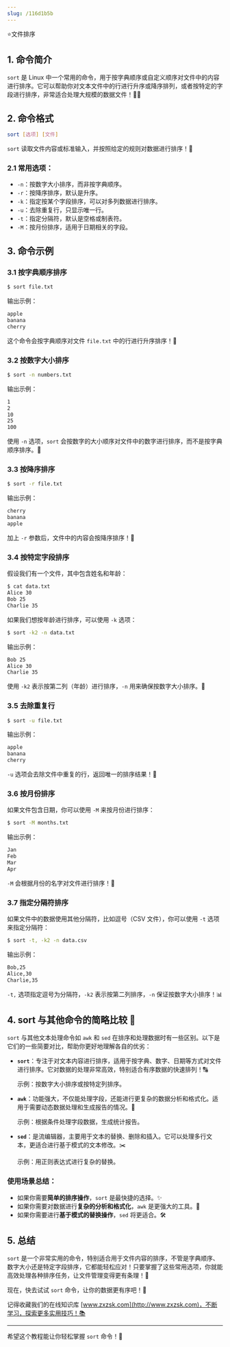 ```yaml
---
slug: /116d1b5b
---
```

⭐文件排序

## 1. 命令简介

`sort` 是 Linux 中一个常用的命令，用于按字典顺序或自定义顺序对文件中的内容进行排序。它可以帮助你对文本文件中的行进行升序或降序排列，或者按特定的字段进行排序，非常适合处理大规模的数据文件！📂✨

## 2. 命令格式

```bash
sort [选项] [文件]
```

`sort` 读取文件内容或标准输入，并按照给定的规则对数据进行排序！🎯

### 2.1 **常用选项**：

- `-n`：按数字大小排序，而非按字典顺序。
- `-r`：按降序排序，默认是升序。
- `-k`：指定按某个字段排序，可以对多列数据进行排序。
- `-u`：去除重复行，只显示唯一行。
- `-t`：指定分隔符，默认是空格或制表符。
- `-M`：按月份排序，适用于日期相关的字段。

## 3. 命令示例

### 3.1 **按字典顺序排序**

```bash
$ sort file.txt
```

输出示例：

```bash
apple
banana
cherry
```

这个命令会按字典顺序对文件 `file.txt` 中的行进行升序排序！📖

### 3.2 **按数字大小排序**

```bash
$ sort -n numbers.txt
```

输出示例：

```bash
1
2
10
25
100
```

使用 `-n` 选项，`sort` 会按数字的大小顺序对文件中的数字进行排序，而不是按字典顺序排序。🔢

### 3.3 **按降序排序**

```bash
$ sort -r file.txt
```

输出示例：

```bash
cherry
banana
apple
```

加上 `-r` 参数后，文件中的内容会按降序排序！🔽

### 3.4 **按特定字段排序**

假设我们有一个文件，其中包含姓名和年龄：

```bash
$ cat data.txt
Alice 30
Bob 25
Charlie 35
```

如果我们想按年龄进行排序，可以使用 `-k` 选项：

```bash
$ sort -k2 -n data.txt
```

输出示例：

```bash
Bob 25
Alice 30
Charlie 35
```

使用 `-k2` 表示按第二列（年龄）进行排序，`-n` 用来确保按数字大小排序。🔢

### 3.5 **去除重复行**

```bash
$ sort -u file.txt
```

输出示例：

```bash
apple
banana
cherry
```

`-u` 选项会去除文件中重复的行，返回唯一的排序结果！🚫

### 3.6 **按月份排序**

如果文件包含日期，你可以使用 `-M` 来按月份进行排序：

```bash
$ sort -M months.txt
```

输出示例：

```bash
Jan
Feb
Mar
Apr
```

`-M` 会根据月份的名字对文件进行排序！📅

### 3.7 **指定分隔符排序**

如果文件中的数据使用其他分隔符，比如逗号（CSV 文件），你可以使用 `-t` 选项来指定分隔符：

```bash
$ sort -t, -k2 -n data.csv
```

输出示例：

```bash
Bob,25
Alice,30
Charlie,35
```

`-t,` 选项指定逗号为分隔符，`-k2` 表示按第二列排序，`-n` 保证按数字大小排序！📊

## 4. sort 与其他命令的简略比较 🧐

`sort` 与其他文本处理命令如 `awk` 和 `sed` 在排序和处理数据时有一些区别。以下是它们的一些简要对比，帮助你更好地理解各自的优劣：

- **`sort`**：专注于对文本内容进行排序，适用于按字典、数字、日期等方式对文件进行排序。它对数据的处理非常高效，特别适合有序数据的快速排列！🔠
  
  示例：按数字大小排序或按特定列排序。
  
- **`awk`**：功能强大，不仅能处理字段，还能进行更复杂的数据分析和格式化。适用于需要动态数据处理和生成报告的情况。🧠
  
  示例：根据条件处理字段数据，生成统计报告。
  
- **`sed`**：是流编辑器，主要用于文本的替换、删除和插入。它可以处理多行文本，更适合进行基于模式的文本修改。✂️
  
  示例：用正则表达式进行复杂的替换。

### 使用场景总结：
- 如果你需要**简单的排序操作**，`sort` 是最快捷的选择。✨
- 如果你需要对数据进行**复杂的分析和格式化**，`awk` 是更强大的工具。💪
- 如果你需要进行**基于模式的替换操作**，`sed` 将更适合。🛠️

## 5. 总结

`sort` 是一个非常实用的命令，特别适合用于文件内容的排序，不管是字典顺序、数字大小还是特定字段排序，它都能轻松应对！只要掌握了这些常用选项，你就能高效处理各种排序任务，让文件管理变得更有条理！📑

现在，快去试试 `sort` 命令，让你的数据更有序吧！🎯

记得收藏我们的在线知识库 [www.zxzsk.com](http://www.zxzsk.com)，不断学习，探索更多实用技巧！📚

---

希望这个教程能让你轻松掌握 `sort` 命令！🎉

